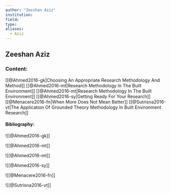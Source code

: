 ```yaml
---
author: "Zeeshan Aziz"
institution:
field:
type:
aliases:
  - Aziz
---
```


## Zeeshan Aziz

### Content:
[[@Ahmed2016-gk|Choosing An Appropriate Research Methodology And Method]]
[[@Ahmed2016-mt|Research Methodology In The Built Environment]]
[[@Ahmed2016-mt|Research Methodology In The Built Environment]]
[[@Ahmed2016-sy|Getting Ready For Your Research]]
[[@Menacere2016-fn|When More Does Not Mean Better]]
[[@Sutrisna2016-vt|The Application Of Grounded Theory Methodology In Built Environment Research]]

#### Bibliography:

![[@Ahmed2016-gk]]

![[@Ahmed2016-mt]]

![[@Ahmed2016-mt]]

![[@Ahmed2016-sy]]

![[@Menacere2016-fn]]

![[@Sutrisna2016-vt]]